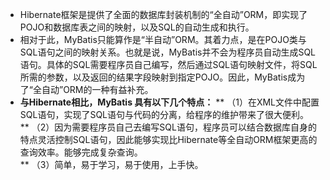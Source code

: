 * Hibernate框架是提供了全面的数据库封装机制的“全自动”ORM，即实现了POJO和数据库表之间的映射，以及SQL的自动生成和执行。<br>
* 相对于此，MyBatis只能算作是“半自动”ORM。其着力点，是在POJO类与SQL语句之间的映射关系。也就是说，MyBatis并不会为程序员自动生成SQL语句。具体的SQL需要程序员自己编写，然后通过SQL语句映射文件，将SQL所需的参数，以及返回的结果字段映射到指定POJO。因此，MyBatis成为了“全自动”ORM的一种有益补充。<br>
* **与Hibernate相比，MyBatis 具有以下几个特点：**
  ** （1）在XML文件中配置SQL语句，实现了SQL语句与代码的分离，给程序的维护带来了很大便利。<br>
  ** （2）因为需要程序员自己去编写SQL语句，程序员可以结合数据库自身的特点灵活控制SQL语句，因此能够实现比Hibernate等全自动ORM框架更高的查询效率。能够完成复杂查询。<br>
  ** （3）简单，易于学习，易于使用，上手快。
